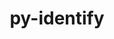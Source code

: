 ---
title: "py-identify"
layout: cache
categories: [package, develop-2024-08-04]
meta: {"versions": ["2.5.24"], "compilers": ["gcc@=11.1.0", "gcc@=11.4.0", "gcc@=9.4.0", "oneapi@=2024.2.0"], "oss": ["ubuntu20.04", "ubuntu22.04"], "platforms": ["linux"], "targets": ["neoverse_v1", "ppc64le", "x86_64_v3"], "stacks": ["data-vis-sdk", "e4s-neoverse_v1", "e4s-oneapi", "e4s-power", "root"], "num_specs": 6, "num_specs_by_stack": {"e4s-power": 1, "root": 6, "data-vis-sdk": 1, "e4s-neoverse_v1": 1, "e4s-oneapi": 1}}
spec_details: [{"hash": "s4tbsozldl5xg4w7hca7tya6wyudtlzi", "compiler": "gcc@=9.4.0", "versions": ["2.5.24"], "os": "ubuntu20.04", "platform": "linux", "target": "ppc64le", "variants": ["build_system=python_pip"], "stacks": ["e4s-power", "root"], "size": "-", "tarball": "https://binaries.spack.io/releases/develop-2024-08-04/build_cache/linux-ubuntu20.04-ppc64le/gcc-9.4.0/py-identify-2.5.24/linux-ubuntu20.04-ppc64le-gcc-9.4.0-py-identify-2.5.24-s4tbsozldl5xg4w7hca7tya6wyudtlzi.spack"}, {"hash": "avz2hnecp2x7stbzekd6vd5rcgfhqzkd", "compiler": "gcc@=11.1.0", "versions": ["2.5.24"], "os": "ubuntu20.04", "platform": "linux", "target": "x86_64_v3", "variants": ["build_system=python_pip"], "stacks": ["data-vis-sdk", "root"], "size": "-", "tarball": "https://binaries.spack.io/releases/develop-2024-08-04/build_cache/linux-ubuntu20.04-x86_64_v3/gcc-11.1.0/py-identify-2.5.24/linux-ubuntu20.04-x86_64_v3-gcc-11.1.0-py-identify-2.5.24-avz2hnecp2x7stbzekd6vd5rcgfhqzkd.spack"}, {"hash": "lriwtfovjohxe5kivbaklvwa3qeyrsxj", "compiler": "gcc@=11.4.0", "versions": ["2.5.24"], "os": "ubuntu22.04", "platform": "linux", "target": "neoverse_v1", "variants": ["build_system=python_pip"], "stacks": ["root", "e4s-neoverse_v1"], "size": "-", "tarball": "https://binaries.spack.io/releases/develop-2024-08-04/build_cache/linux-ubuntu22.04-neoverse_v1/gcc-11.4.0/py-identify-2.5.24/linux-ubuntu22.04-neoverse_v1-gcc-11.4.0-py-identify-2.5.24-lriwtfovjohxe5kivbaklvwa3qeyrsxj.spack"}, {"hash": "33x3w6scbfcw4hghduw4s3utf4cgizm2", "compiler": "gcc@=11.4.0", "versions": ["2.5.24"], "os": "ubuntu22.04", "platform": "linux", "target": "x86_64_v3", "variants": ["build_system=python_pip"], "stacks": ["root"], "size": "-", "tarball": "https://binaries.spack.io/releases/develop-2024-08-04/build_cache/linux-ubuntu22.04-x86_64_v3/gcc-11.4.0/py-identify-2.5.24/linux-ubuntu22.04-x86_64_v3-gcc-11.4.0-py-identify-2.5.24-33x3w6scbfcw4hghduw4s3utf4cgizm2.spack"}, {"hash": "3rigytg2np6lv4g3gueeep5xrsnba7dy", "compiler": "gcc@=11.4.0", "versions": ["2.5.24"], "os": "ubuntu22.04", "platform": "linux", "target": "x86_64_v3", "variants": ["build_system=python_pip"], "stacks": ["root"], "size": "-", "tarball": "https://binaries.spack.io/releases/develop-2024-08-04/build_cache/linux-ubuntu22.04-x86_64_v3/gcc-11.4.0/py-identify-2.5.24/linux-ubuntu22.04-x86_64_v3-gcc-11.4.0-py-identify-2.5.24-3rigytg2np6lv4g3gueeep5xrsnba7dy.spack"}, {"hash": "ewchxt62p2tuxq7iznrymvrh3samiiul", "compiler": "oneapi@=2024.2.0", "versions": ["2.5.24"], "os": "ubuntu22.04", "platform": "linux", "target": "x86_64_v3", "variants": ["build_system=python_pip"], "stacks": ["root", "e4s-oneapi"], "size": "-", "tarball": "https://binaries.spack.io/releases/develop-2024-08-04/build_cache/linux-ubuntu22.04-x86_64_v3/oneapi-2024.2.0/py-identify-2.5.24/linux-ubuntu22.04-x86_64_v3-oneapi-2024.2.0-py-identify-2.5.24-ewchxt62p2tuxq7iznrymvrh3samiiul.spack"}]
---